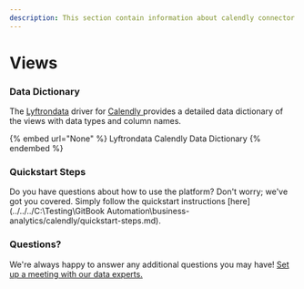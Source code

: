 ```yaml
---
description: This section contain information about calendly connector views information
---
```


# Views

### Data Dictionary

The [Lyftrondata](https://www.lyftrondata.com/) driver for [Calendly](https://www.lyftrondata.com/integration/business-analytics/calendly//)[ ](https://www.lyftrondata.com/integration/calendly/)provides a detailed data dictionary of the views with data types and column names.

{% embed url="None" %}
Lyftrondata Calendly Data Dictionary
{% endembed %}

### Quickstart Steps

Do you have questions about how to use the platform? Don't worry; we've got you covered. Simply follow the quickstart instructions [here](../../../C:\Testing\GitBook Automation\business-analytics/calendly/quickstart-steps.md).

### Questions? <a href="#questions" id="questions"></a>

We're always happy to answer any additional questions you may have! [Set up a meeting with our data experts.](https://www.lyftrondata.com/book-a-meeting/)


